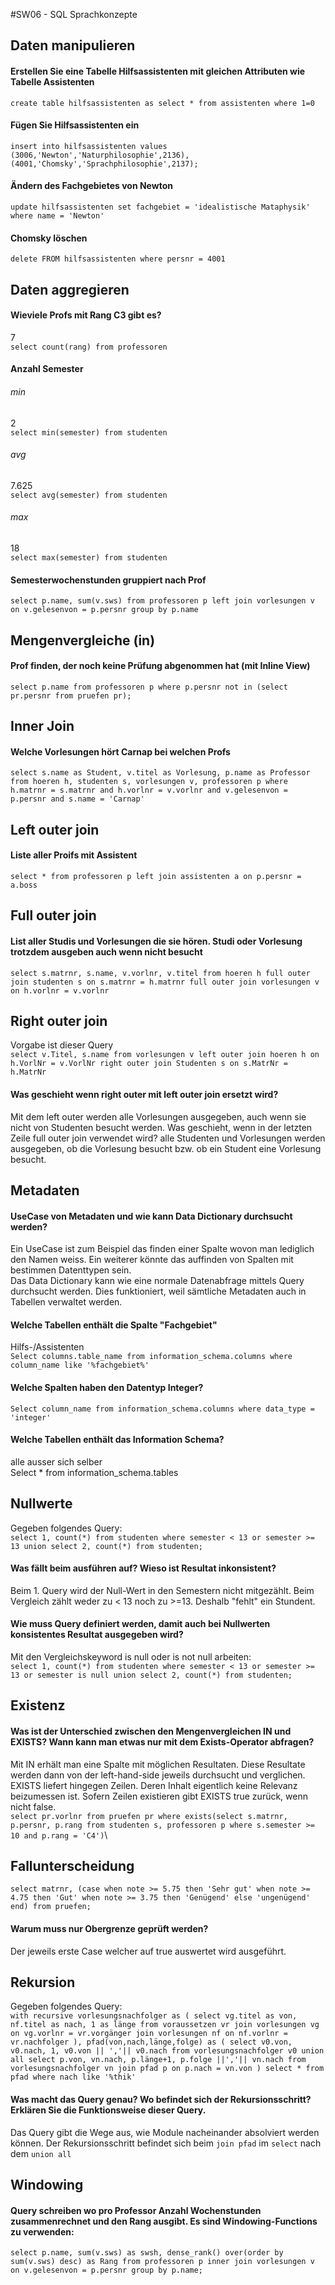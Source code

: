 #SW06 - SQL Sprachkonzepte
## Daten manipulieren
#### Erstellen Sie eine Tabelle Hilfsassistenten mit gleichen Attributen wie Tabelle Assistenten
`create table hilfsassistenten as select * from assistenten where 1=0`
#### Fügen Sie Hilfsassistenten ein
`insert into hilfsassistenten values (3006,'Newton','Naturphilosophie',2136),(4001,'Chomsky','Sprachphilosophie',2137);`
#### Ändern des Fachgebietes von Newton
`update hilfsassistenten set fachgebiet = 'idealistische Mataphysik' where name = 'Newton'`
#### Chomsky löschen
`delete FROM hilfsassistenten where persnr = 4001`
## Daten aggregieren
#### Wieviele Profs mit Rang C3 gibt es?
7\
`select count(rang) from professoren`
#### Anzahl Semester
###### min
2\
`select min(semester) from studenten`
###### avg
7.625\
`select avg(semester) from studenten`
###### max
18\
`select max(semester) from studenten`
#### Semesterwochenstunden gruppiert nach Prof
`select p.name, sum(v.sws) from professoren p
left join vorlesungen v on v.gelesenvon = p.persnr
group by p.name`
## Mengenvergleiche (in)
#### Prof finden, der noch keine Prüfung abgenommen hat (mit Inline View)
`select p.name from professoren p where p.persnr not in (select pr.persnr from pruefen pr);`
## Inner Join
#### Welche Vorlesungen hört Carnap bei welchen Profs
`select s.name as Student, v.titel as Vorlesung, p.name as Professor
from hoeren h, studenten s, vorlesungen v, professoren p
where h.matrnr = s.matrnr and h.vorlnr = v.vorlnr and v.gelesenvon = p.persnr and s.name = 'Carnap'`
## Left outer join
#### Liste aller Proifs mit Assistent
`select * from professoren p
left join assistenten a on p.persnr = a.boss`
## Full outer join
#### List aller Studis und Vorlesungen die sie hören. Studi oder Vorlesung trotzdem ausgeben auch wenn nicht besucht
`select s.matrnr, s.name, v.vorlnr, v.titel from hoeren h
full outer join studenten s on s.matrnr = h.matrnr
full outer join vorlesungen v on h.vorlnr = v.vorlnr`
## Right outer join
Vorgabe ist dieser Query\
`select v.Titel, s.name
from vorlesungen v
left outer join hoeren h on h.VorlNr = v.VorlNr right outer join Studenten s on s.MatrNr = h.MatrNr`
#### Was geschieht wenn right outer mit left outer join ersetzt wird?
Mit dem left outer werden alle Vorlesungen ausgegeben, auch wenn sie nicht von Studenten besucht werden.
Was geschieht, wenn in der letzten Zeile full outer join verwendet wird?
alle Studenten und Vorlesungen werden ausgegeben, ob die Vorlesung besucht bzw. ob ein Student eine Vorlesung besucht.
## Metadaten
#### UseCase von Metadaten und wie kann Data Dictionary durchsucht werden?
Ein UseCase ist zum Beispiel das finden einer Spalte wovon man lediglich den Namen weiss. Ein weiterer könnte das auffinden von Spalten mit bestimmen Datenttypen sein.\
Das Data Dictionary kann wie eine normale Datenabfrage mittels Query durchsucht werden. Dies funktioniert, weil sämtliche Metadaten auch in Tabellen verwaltet werden.
#### Welche Tabellen enthält die Spalte "Fachgebiet"
Hilfs-/Assistenten\
`Select columns.table_name from information_schema.columns
where column_name like '%fachgebiet%'`
#### Welche Spalten haben den Datentyp Integer?
`Select column_name from information_schema.columns where data_type = 'integer'`
#### Welche Tabellen enthält das Information Schema?
alle ausser sich selber\
Select * from information_schema.tables
## Nullwerte
Gegeben folgendes Query:\
`select 1, count(*) from studenten
where semester < 13 or semester >= 13
union
    select 2, count(*) from studenten;`
#### Was fällt beim ausführen auf? Wieso ist Resultat inkonsistent?
Beim 1. Query wird der Null-Wert in den Semestern nicht mitgezählt. Beim Vergleich zählt <null> weder zu < 13 noch zu >=13. Deshalb "fehlt" ein Stundent.
#### Wie muss Query definiert werden, damit auch bei Nullwerten konsistentes Resultat ausgegeben wird?
Mit den Vergleichskeyword is null oder is not null arbeiten:\
`select 1, count(*) from studenten
where semester < 13 or semester >= 13 or semester is null
union
    select 2, count(*) from studenten;`
## Existenz
#### Was ist der Unterschied zwischen den Mengenvergleichen IN und EXISTS? Wann kann man etwas nur mit dem Exists-Operator abfragen?
Mit IN erhält man eine Spalte mit möglichen Resultaten. Diese Resultate werden dann von der left-hand-side jeweils durchsucht und verglichen. EXISTS liefert hingegen Zeilen. Deren Inhalt eigentlich keine Relevanz beizumessen ist. Sofern Zeilen existieren gibt EXISTS true zurück, wenn nicht false.\
`select pr.vorlnr from pruefen pr where exists(select s.matrnr, p.persnr, p.rang from studenten s, professoren p where s.semester >= 10 and p.rang = 'C4')`\
## Fallunterscheidung
`select matrnr, (case when note >= 5.75 then 'Sehr gut'
    when note >= 4.75 then 'Gut'
    when note >= 3.75 then 'Genügend'
    else 'ungenügend'
    end)
from pruefen;`
#### Warum muss nur Obergrenze geprüft werden?
Der jeweils erste Case welcher auf true auswertet wird ausgeführt.
## Rekursion
Gegeben folgendes Query:\
`with recursive
vorlesungsnachfolger as (
select vg.titel as von, nf.titel as nach, 1 as länge from voraussetzen vr
join vorlesungen vg on vg.vorlnr = vr.vorgänger
join vorlesungen nf on nf.vorlnr = vr.nachfolger
    ),
    pfad(von,nach,länge,folge) as (
select v0.von, v0.nach, 1, v0.von || ','|| v0.nach
from vorlesungsnachfolger v0
union all
select p.von, vn.nach, p.länge+1,
p.folge ||','|| vn.nach from vorlesungsnachfolger vn join pfad p on p.nach = vn.von
    )
    select * from pfad
    where nach like '%thik'`
#### Was macht das Query genau? Wo befindet sich der Rekursionsschritt? Erklären Sie die Funktionsweise dieser Query.
Das Query gibt die Wege aus, wie Module nacheinander absolviert werden können. Der Rekursionsschritt befindet sich beim `join pfad` im `select` nach dem `union all`
## Windowing
#### Query schreiben wo pro Professor Anzahl Wochenstunden zusammenrechnet und den Rang ausgibt. Es sind Windowing-Functions zu verwenden:
`select p.name, sum(v.sws) as swsh, dense_rank() over(order by sum(v.sws) desc) as Rang from professoren p
inner join vorlesungen v on v.gelesenvon = p.persnr
group by p.name;`

